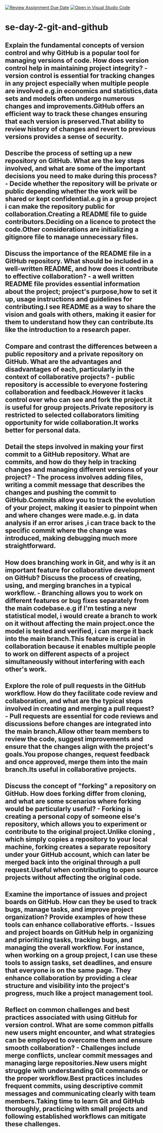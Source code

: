 [![Review Assignment Due Date](https://classroom.github.com/assets/deadline-readme-button-22041afd0340ce965d47ae6ef1cefeee28c7c493a6346c4f15d667ab976d596c.svg)](https://classroom.github.com/a/8wgCKhpZ)
[![Open in Visual Studio Code](https://classroom.github.com/assets/open-in-vscode-2e0aaae1b6195c2367325f4f02e2d04e9abb55f0b24a779b69b11b9e10269abc.svg)](https://classroom.github.com/online_ide?assignment_repo_id=15617073&assignment_repo_type=AssignmentRepo)
# se-day-2-git-and-github
## Explain the fundamental concepts of version control and why GitHub is a popular tool for managing versions of code. How does version control help in maintaining project integrity? - version control is essential for tracking changes in any project especially when multiple people are involved e.g.in economics and statistics,data sets and models often undergo numerous changes and improvements.GitHub offers an efficient way to track these changes ensuring that each version is preserved.That ability to review history of changes and revert to previous versions provides a sense of security.

## Describe the process of setting up a new repository on GitHub. What are the key steps involved, and what are some of the important decisions you need to make during this process? - Decide whether the repository will be private or public depending whether the work will be shared or kept confidential.e.g in a group project i can make the repository public for collaboration.Creating a README file to guide contributors.Deciding on a licence to protect the code.Other considerations are initializing a gitignore file to manage unnecessary files.

## Discuss the importance of the README file in a GitHub repository. What should be included in a well-written README, and how does it contribute to effective collaboration? - a well written README file provides essential information about the project; project's purpose,how to set it up, usage instructions and guidelines for contributing.I see README as a way to share the vision and goals with others, making it easier for them to understand how they can contribute.Its like the introduction to a research paper.

## Compare and contrast the differences between a public repository and a private repository on GitHub. What are the advantages and disadvantages of each, particularly in the context of collaborative projects? - public repository is accessible to everyone fostering collaboration and feedback.However it lacks control over who can see and fork the project.it is useful for group projects.Private repository is restricted to selected collaborators limiting opportunity for wide collaboration.It works better for personal data.

## Detail the steps involved in making your first commit to a GitHub repository. What are commits, and how do they help in tracking changes and managing different versions of your project? - The process involves adding files, writing a commit message that describes the changes and pushing the commit to GitHub.Commits allow you to track the evolution of your project, making it easier to pinpoint when and where changes were made.e.g. in data analysis if an error arises ,i can trace back to the specific commit where the change was introduced, making debugging much more straightforward.

## How does branching work in Git, and why is it an important feature for collaborative development on GitHub? Discuss the process of creating, using, and merging branches in a typical workflow. - Branching allows you to work on different features or bug fixes separately from the main codebase.e.g if I'm testing a new statistical model, i would create a branch to work on it without affecting the main project.once the model is tested and verified, i can merge it back into the main branch.This feature is crucial in collaboration because it enables multiple people to work on different aspects of a project simultaneously without interfering with each other's work.

## Explore the role of pull requests in the GitHub workflow. How do they facilitate code review and collaboration, and what are the typical steps involved in creating and merging a pull request? - Pull requests are essential for code reviews and discussions before changes are integrated into the main branch.Allow other team members to review the code, suggest improvements and ensure that the changes align with the project's goals.You propose changes, request feedback and once approved, merge them into the main branch.Its useful in collaborative projects.

## Discuss the concept of "forking" a repository on GitHub. How does forking differ from cloning, and what are some scenarios where forking would be particularly useful? - Forking is creating a personal copy of someone else's repository, which allows you to experiment or contribute to the original project.Unlike cloning , which simply copies a repository to your local machine, forking creates a separate repository under your GitHub account, which can later be merged back into the original through a pull request.Useful when contributing to open source projects without affecting the original code.

## Examine the importance of issues and project boards on GitHub. How can they be used to track bugs, manage tasks, and improve project organization? Provide examples of how these tools can enhance collaborative efforts. - Issues and project boards on GitHub help in organizing and prioritizing tasks, tracking bugs, and managing the overall workflow. For instance, when working on a group project, I can use these tools to assign tasks, set deadlines, and ensure that everyone is on the same page. They enhance collaboration by providing a clear structure and visibility into the project's progress, much like a project management tool.

## Reflect on common challenges and best practices associated with using GitHub for version control. What are some common pitfalls new users might encounter, and what strategies can be employed to overcome them and ensure smooth collaboration? - Challenges include merge conflicts, unclear commit messages and managing large repositories.New users might struggle with understanding Git commands or the proper workflow.Best practices includes frequent commits, using descriptive commit messages and communicating clearly with team members.Taking time to learn Git and GitHub thoroughly, practicing with small projects and following established workflows can mitigate these challenges.
